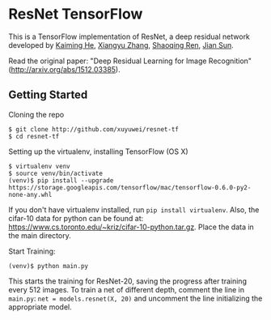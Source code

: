# ResNet TensorFlow

This is a TensorFlow implementation of ResNet, a deep residual network developed by [Kaiming He](http://research.microsoft.com/en-us/um/people/kahe/), [Xiangyu Zhang](https://scholar.google.com/citations?user=yuB-cfoAAAAJ&hl=en), [Shaoqing Ren](http://home.ustc.edu.cn/~sqren/), [Jian Sun](http://research.microsoft.com/en-us/people/jiansun/). 

Read the original paper: "Deep Residual Learning for Image Recognition" (http://arxiv.org/abs/1512.03385).

## Getting Started

Cloning the repo

```shell
$ git clone http://github.com/xuyuwei/resnet-tf
$ cd resnet-tf
```

Setting up the virtualenv, installing TensorFlow (OS X)
```shell
$ virtualenv venv
$ source venv/bin/activate
(venv)$ pip install --upgrade https://storage.googleapis.com/tensorflow/mac/tensorflow-0.6.0-py2-none-any.whl
```

If you don't have virtualenv installed, run `pip install virtualenv`. Also, the cifar-10 data for python can be found at: https://www.cs.toronto.edu/~kriz/cifar-10-python.tar.gz. Place the data in the main directory.

Start Training:
```shell
(venv)$ python main.py 
```

This starts the training for ResNet-20, saving the progress after training every 512 images. To train a net of different depth, comment the line in `main.py`: `net = models.resnet(X, 20)` and uncomment the line initializing the appropriate model.

